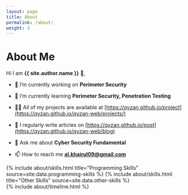 ```yaml
---
layout: page
title: About
permalink: /about/
weight: 3
---
```


# **About Me**

Hi I am **{{ site.author.name }}** :wave:,<br>

- 🔭 I’m currently working on **Perimeter Security**

- 🌱 I’m currently learning **Perimeter Security, Penetration Testing**

- 👨‍💻 All of my projects are available at [https://qyzan.github.io/project](https://qyzan.github.io/qyzan-web/projects/)

- 📝 I regularly write articles on [https://qyzan.github.io/post](https://qyzan.github.io/qyzan-web/blog)

- 💬 Ask me about **Cyber Security Fundamental**

- 📫 How to reach me **al.khairul09@gmail.com**

<div class="row">
{% include about/skills.html title="Programming Skills" source=site.data.programming-skills %}
{% include about/skills.html title="Other Skills" source=site.data.other-skills %}
</div>

<div class="row">
{% include about/timeline.html %}
</div>

